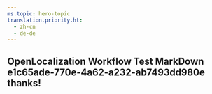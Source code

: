 ```yaml
---
ms.topic: hero-topic
translation.priority.ht: 
  - zh-cn
  - de-de
---
```

## OpenLocalization Workflow Test MarkDown e1c65ade-770e-4a62-a232-ab7493dd980e thanks!
